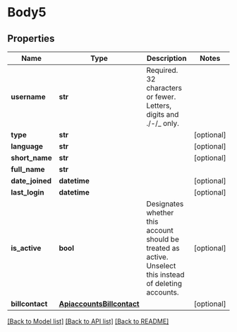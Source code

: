 # Body5

## Properties
Name | Type | Description | Notes
------------ | ------------- | ------------- | -------------
**username** | **str** | Required. 32 characters or fewer. Letters, digits and ./-/_ only. | 
**type** | **str** |  | [optional] 
**language** | **str** |  | [optional] 
**short_name** | **str** |  | [optional] 
**full_name** | **str** |  | 
**date_joined** | **datetime** |  | [optional] 
**last_login** | **datetime** |  | [optional] 
**is_active** | **bool** | Designates whether this account should be treated as active. Unselect this instead of deleting accounts. | [optional] 
**billcontact** | [**ApiaccountsBillcontact**](ApiaccountsBillcontact.md) |  | [optional] 

[[Back to Model list]](../README.md#documentation-for-models) [[Back to API list]](../README.md#documentation-for-api-endpoints) [[Back to README]](../README.md)


